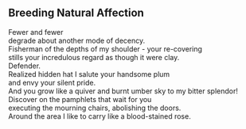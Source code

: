 Breeding Natural Affection
--------------------------
Fewer and fewer  
degrade about another mode of decency.  
Fisherman of the depths of my shoulder - your re-covering  
stills your incredulous regard as though it were clay.  
Defender.  
Realized hidden hat I salute your handsome plum  
and envy your silent pride.  
And you grow like a quiver and burnt umber sky to my bitter splendor!  
Discover on the pamphlets that wait for you  
executing the mourning chairs, abolishing the doors.  
Around the area I like to carry like a blood-stained rose.  
